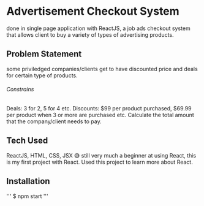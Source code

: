 # Advertisement Checkout System
done in single page application with ReactJS, a job ads checkout system that allows client to buy a variety of types of advertising products.

## Problem Statement
some priviledged companies/clients get to have discounted price and deals for certain type of products.

###### Constrains
Deals: 3 for 2, 5 for 4 etc.
Discounts: $99 per product purchased, $69.99 per product when 3 or more are purchased etc.
Calculate the total amount that the company/client needs to pay.

## Tech Used
ReactJS, HTML, CSS, JSX
:sweat_smile: still very much a beginner at using React, this is my first project with React. Used this project to learn more about React.

## Installation
'''
$ npm start
'''

